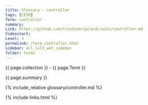 ```yaml
---
title: Glossary - controller
tags: [CESR]
Term: controller
summary: 
Link: https://github.com/trustoverip/acdc/wiki/controller.md
Videostart: 
Level: 3
permalink: /term_controller.html
sidebar: all_lvl3_wot_sidebar
folder: terms
---
```


{{ page.collection }} - {{ page.Term }}

   {{ page.summary }}

{% include_relative glossary/controller.md %}

 {% include links.html %} 
